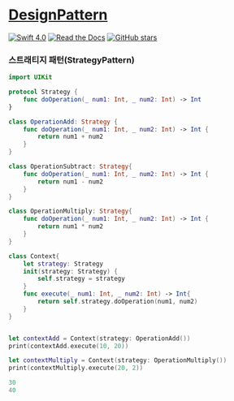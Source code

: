 # [DesignPattern](https://github.com/pikachu987/SwiftGrammar/tree/master/DesignPattern "SwiftGrammar")

[![Swift 4.0](https://img.shields.io/badge/Swift-4.0-orange.svg?style=flat)](https://developer.apple.com/swift/)
[![Read the Docs](https://img.shields.io/readthedocs/pip.svg)](https://github.com/pikachu987/SwiftGrammar)
[![GitHub stars](https://img.shields.io/github/stars/badges/shields.svg?style=social&label=Stars)](https://github.com/pikachu987/SwiftGrammar/stargazers)

### 스트래티지 패턴(StrategyPattern)

````Swift
import UIKit

protocol Strategy {
    func doOperation(_ num1: Int, _ num2: Int) -> Int
}

class OperationAdd: Strategy {
    func doOperation(_ num1: Int, _ num2: Int) -> Int {
        return num1 + num2
    }
}

class OperationSubtract: Strategy{
    func doOperation(_ num1: Int, _ num2: Int) -> Int {
        return num1 - num2
    }
}

class OperationMultiply: Strategy{
    func doOperation(_ num1: Int, _ num2: Int) -> Int {
        return num1 * num2
    }
}

class Context{
    let strategy: Strategy
    init(strategy: Strategy) {
        self.strategy = strategy
    }
    func execute(_ num1: Int, _ num2: Int) -> Int{
        return self.strategy.doOperation(num1, num2)
    }
}


let contextAdd = Context(strategy: OperationAdd())
print(contextAdd.execute(10, 20))

let contextMultiply = Context(strategy: OperationMultiply())
print(contextMultiply.execute(20, 2))
````

````Swift
30
40
````

